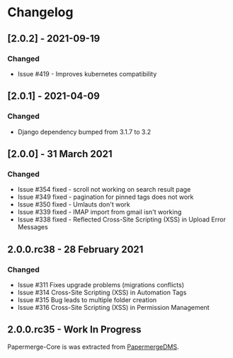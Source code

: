 # Changelog

## [2.0.2] - 2021-09-19
### Changed

- Issue #419 - Improves kubernetes compatibility

## [2.0.1] - 2021-04-09

### Changed

- Django dependency bumped from 3.1.7 to 3.2


## [2.0.0] - 31 March 2021

### Changed

- Issue #354 fixed - scroll not working on search result page
- Issue #349 fixed - pagination for pinned tags does not work
- Issue #350 fixed - Umlauts don't work
- Issue #339 fixed - IMAP import from gmail isn't working
- Issue #338 fixed - Reflected Cross-Site Scripting (XSS) in Upload Error Messages

## 2.0.0.rc38 - 28 February 2021

### Changed

- Issue #311 Fixes upgrade problems (migrations conflicts)
- Issue #314 Cross-Site Scripting (XSS) in Automation Tags
- Issue #315 Bug leads to multiple folder creation
- Issue #316 Cross-Site Scripting (XSS) in Permission Management


## 2.0.0.rc35 - Work In Progress

Papermerge-Core is was extracted from [PapermergeDMS](https://github.com/ciur/papermerge).

